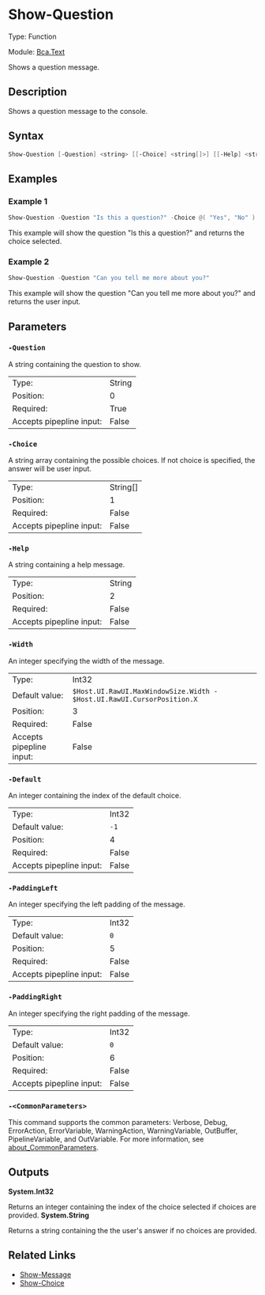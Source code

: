 # Show-Question

Type: Function

Module: [Bca.Text](../ReadMe.md)

Shows a question message.
## Description
Shows a question message to the console.
## Syntax
```powershell
Show-Question [-Question] <string> [[-Choice] <string[]>] [[-Help] <string>] [[-Width] <int>] [[-Default] <int>] [[-PaddingLeft] <int>] [[-PaddingRight] <int>] [<CommonParameters>]
```
## Examples
### Example 1
```powershell
Show-Question -Question "Is this a question?" -Choice @( "Yes", "No" )
```
This example will show the question "Is this a question?" and returns the choice selected.
### Example 2
```powershell
Show-Question -Question "Can you tell me more about you?"
```
This example will show the question "Can you tell me more about you?" and returns the user input.
## Parameters
### `-Question`
A string containing the question to show.

| | |
|:-|:-|
|Type:|String|
|Position:|0|
|Required:|True|
|Accepts pipepline input:|False|

### `-Choice`
A string array containing the possible choices.
If not choice is specified, the answer will be user input.

| | |
|:-|:-|
|Type:|String[]|
|Position:|1|
|Required:|False|
|Accepts pipepline input:|False|

### `-Help`
A string containing a help message.

| | |
|:-|:-|
|Type:|String|
|Position:|2|
|Required:|False|
|Accepts pipepline input:|False|

### `-Width`
An integer specifying the width of the message.

| | |
|:-|:-|
|Type:|Int32|
|Default value:|`$Host.UI.RawUI.MaxWindowSize.Width - $Host.UI.RawUI.CursorPosition.X`|
|Position:|3|
|Required:|False|
|Accepts pipepline input:|False|

### `-Default`
An integer containing the index of the default choice.

| | |
|:-|:-|
|Type:|Int32|
|Default value:|`-1`|
|Position:|4|
|Required:|False|
|Accepts pipepline input:|False|

### `-PaddingLeft`
An integer specifying the left padding of the message.

| | |
|:-|:-|
|Type:|Int32|
|Default value:|`0`|
|Position:|5|
|Required:|False|
|Accepts pipepline input:|False|

### `-PaddingRight`
An integer specifying the right padding of the message.

| | |
|:-|:-|
|Type:|Int32|
|Default value:|`0`|
|Position:|6|
|Required:|False|
|Accepts pipepline input:|False|

### `-<CommonParameters>`
This command supports the common parameters: Verbose, Debug, ErrorAction, ErrorVariable, WarningAction, WarningVariable, OutBuffer, PipelineVariable, and OutVariable.
For more information, see [about_CommonParameters](https:/go.microsoft.com/fwlink/?LinkID=113216).
## Outputs
**System.Int32**

Returns an integer containing the index of the choice selected if choices are provided.
**System.String**

Returns a string containing the the user's answer if no choices are provided.
## Related Links
- [Show-Message](Show-Message.md)
- [Show-Choice](Show-Choice.md)

